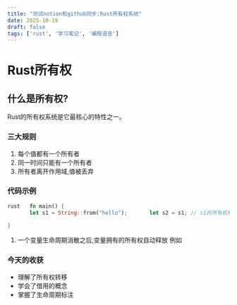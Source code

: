 ```yaml
---
title: "测试notion和github同步:Rust所有权系统"
date: 2025-10-19
draft: false
tags: ['rust', '学习笔记', '编程语言']
---
```


# Rust所有权

## 什么是所有权?

Rust的所有权系统是它最核心的特性之一。

### 三大规则

1. 每个值都有一个所有者
1. 同一时间只能有一个所有者
1. 所有者离开作用域,值被丢弃
### 代码示例

```rust
rust   fn main() {
       let s1 = String::from("hello");       let s2 = s1; // s1的所有权转移       println!("{}", s2);   
      
}
```

1. 一个变量生命周期消散之后,变量拥有的所有权自动释放 例如
### 今天的收获

- 理解了所有权转移
- 学会了借用的概念
- 掌握了生命周期标注




